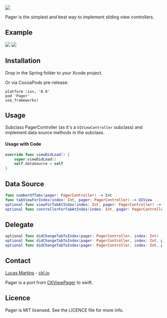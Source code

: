 ![](http://goo.gl/FXNbDZ)

Pager is the simplest and best way to implement sliding view controllers.

## Example
![](http://goo.gl/FqxRGn)
![](http://goo.gl/7QPHVW)


## Installation
Drop in the Spring folder to your Xcode project.

Or via CocoaPods pre-release:
```CocoaPods
platform :ios, '8.0'
pod 'Pager'
use_frameworks!
```

## Usage

Subclass PagerController (as it's a `UIViewController` subclass) and implement data source methods in the subclass.

#### Usage with Code

```Swift
override func viewDidLoad() {
	super.viewDidLoad()
	self.dataSource = self
}
```
## Data Source

```Swift
func numberOfTabs(pager: PagerController) -> Int
func tabViewForIndex(index: Int, pager: PagerController) -> UIView
optional func viewForTabAtIndex(index: Int, pager: PagerController) -> UIView
optional func controllerForTabAtIndex(index: Int, pager: PagerController) -> UIViewController
```

## Delegate
```Swift
optional func didChangeTabToIndex(pager: PagerController, index: Int)
optional func didChangeTabToIndex(pager: PagerController, index: Int, previousIndex: Int)
optional func didChangeTabToIndex(pager: PagerController, index: Int, previousIndex: Int, swipe: Bool)
```

## Contact

[Lucas Martins](mailto:lucoceano@ckl.io) - [ckl.io](http://www.ckl.io)

Pager is a port from [CKViewPager](https://github.com/lucoceano/CKViewPager) to swift.

## Licence
Pager is MIT licensed. See the LICENCE file for more info.
